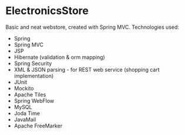 # ElectronicsStore

Basic and neat webstore, created with Spring MVC.
Technologies used:
- Spring
- Spring MVC
- JSP
- Hibernate (validation & orm mapping)
- Spring Security
- XML & JSON parsing - for REST web service (shopping cart implementation)
- JUnit
- Mockito
- Apache Tiles
- Spring WebFlow
- MySQL
- Joda Time
- JavaMail
- Apache FreeMarker
